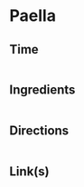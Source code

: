 # Paella

## Time 
```

```

## Ingredients
```

```


## Directions
```

```


## Link(s)
```

```
